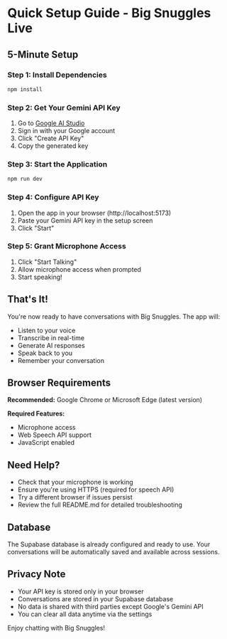 # Quick Setup Guide - Big Snuggles Live

## 5-Minute Setup

### Step 1: Install Dependencies
```bash
npm install
```

### Step 2: Get Your Gemini API Key

1. Go to [Google AI Studio](https://aistudio.google.com/app/apikey)
2. Sign in with your Google account
3. Click "Create API Key"
4. Copy the generated key

### Step 3: Start the Application
```bash
npm run dev
```

### Step 4: Configure API Key

1. Open the app in your browser (http://localhost:5173)
2. Paste your Gemini API key in the setup screen
3. Click "Start"

### Step 5: Grant Microphone Access

1. Click "Start Talking"
2. Allow microphone access when prompted
3. Start speaking!

## That's It!

You're now ready to have conversations with Big Snuggles. The app will:
- Listen to your voice
- Transcribe in real-time
- Generate AI responses
- Speak back to you
- Remember your conversation

## Browser Requirements

**Recommended:** Google Chrome or Microsoft Edge (latest version)

**Required Features:**
- Microphone access
- Web Speech API support
- JavaScript enabled

## Need Help?

- Check that your microphone is working
- Ensure you're using HTTPS (required for speech API)
- Try a different browser if issues persist
- Review the full README.md for detailed troubleshooting

## Database

The Supabase database is already configured and ready to use. Your conversations will be automatically saved and available across sessions.

## Privacy Note

- Your API key is stored only in your browser
- Conversations are stored in your Supabase database
- No data is shared with third parties except Google's Gemini API
- You can clear all data anytime via the settings

Enjoy chatting with Big Snuggles!
